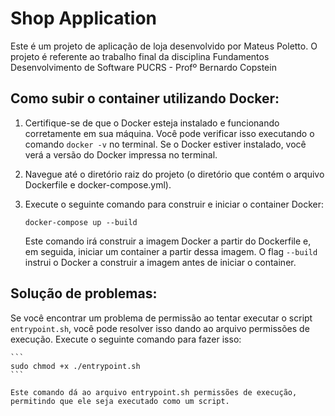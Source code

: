# Shop Application

Este é um projeto de aplicação de loja desenvolvido por Mateus Poletto.
O projeto é referente ao trabalho final da disciplina Fundamentos Desenvolvimento de Software
PUCRS - Profº Bernardo Copstein

## Como subir o container utilizando Docker:

1. Certifique-se de que o Docker esteja instalado e funcionando corretamente em sua máquina. Você pode verificar isso executando o comando `docker -v` no terminal. Se o Docker estiver instalado, você verá a versão do Docker impressa no terminal.

2. Navegue até o diretório raiz do projeto (o diretório que contém o arquivo Dockerfile e docker-compose.yml).

3. Execute o seguinte comando para construir e iniciar o container Docker:

    ```
    docker-compose up --build
    ```

    Este comando irá construir a imagem Docker a partir do Dockerfile e, em seguida, iniciar um container a partir dessa imagem. O flag `--build` instrui o Docker a construir a imagem antes de iniciar o container.

## Solução de problemas:

Se você encontrar um problema de permissão ao tentar executar o script `entrypoint.sh`, você pode resolver isso dando ao arquivo permissões de execução. Execute o seguinte comando para fazer isso:

    ```
    sudo chmod +x ./entrypoint.sh
    ```

    Este comando dá ao arquivo entrypoint.sh permissões de execução, permitindo que ele seja executado como um script.